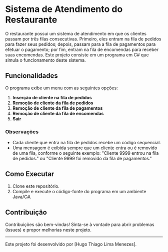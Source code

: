 # Sistema de Atendimento do Restaurante

O restaurante possui um sistema de atendimento em que os clientes passam por três filas consecutivas. Primeiro, eles entram na fila de pedidos para fazer seus pedidos; depois, passam para a fila de pagamentos para efetuar o pagamento; por fim, entram na fila de encomendas para receber suas encomendas. Este projeto consiste em um programa em C# que simula o funcionamento deste sistema.

## Funcionalidades

O programa exibe um menu com as seguintes opções:

1. **Inserção de cliente na fila de pedidos**
2. **Remoção de cliente da fila de pedidos**
3. **Remoção de cliente da fila de pagamentos**
4. **Remoção de cliente da fila de encomendas**
5. **Sair**

### Observações

- Cada cliente que entra na fila de pedidos recebe um código sequencial.
- Uma mensagem é exibida sempre que um cliente entra ou é removido de uma fila, conforme o seguinte exemplo: "Cliente 9999 entrou na fila de pedidos." ou "Cliente 9999 foi removido da fila de pagamentos."

## Como Executar

1. Clone este repositório.
2. Compile e execute o código-fonte do programa em um ambiente Java/C#.

## Contribuição

Contribuições são bem-vindas! Sinta-se à vontade para abrir problemas (issues) e propor melhorias neste projeto.

---
Este projeto foi desenvolvido por [Hugo Thiago Lima Menezes].
